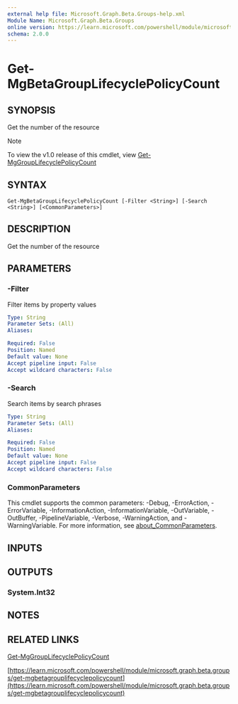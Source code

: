 ```yaml
---
external help file: Microsoft.Graph.Beta.Groups-help.xml
Module Name: Microsoft.Graph.Beta.Groups
online version: https://learn.microsoft.com/powershell/module/microsoft.graph.beta.groups/get-mgbetagrouplifecyclepolicycount
schema: 2.0.0
---
```


# Get-MgBetaGroupLifecyclePolicyCount

## SYNOPSIS
Get the number of the resource

> [!NOTE]
> To view the v1.0 release of this cmdlet, view [Get-MgGroupLifecyclePolicyCount](/powershell/module/Microsoft.Graph.Groups/Get-MgGroupLifecyclePolicyCount?view=graph-powershell-1.0)

## SYNTAX

```
Get-MgBetaGroupLifecyclePolicyCount [-Filter <String>] [-Search <String>] [<CommonParameters>]
```

## DESCRIPTION
Get the number of the resource

## PARAMETERS

### -Filter
Filter items by property values

```yaml
Type: String
Parameter Sets: (All)
Aliases:

Required: False
Position: Named
Default value: None
Accept pipeline input: False
Accept wildcard characters: False
```

### -Search
Search items by search phrases

```yaml
Type: String
Parameter Sets: (All)
Aliases:

Required: False
Position: Named
Default value: None
Accept pipeline input: False
Accept wildcard characters: False
```

### CommonParameters
This cmdlet supports the common parameters: -Debug, -ErrorAction, -ErrorVariable, -InformationAction, -InformationVariable, -OutVariable, -OutBuffer, -PipelineVariable, -Verbose, -WarningAction, and -WarningVariable. For more information, see [about_CommonParameters](http://go.microsoft.com/fwlink/?LinkID=113216).

## INPUTS

## OUTPUTS

### System.Int32
## NOTES

## RELATED LINKS
[Get-MgGroupLifecyclePolicyCount](/powershell/module/Microsoft.Graph.Groups/Get-MgGroupLifecyclePolicyCount?view=graph-powershell-1.0)

[https://learn.microsoft.com/powershell/module/microsoft.graph.beta.groups/get-mgbetagrouplifecyclepolicycount](https://learn.microsoft.com/powershell/module/microsoft.graph.beta.groups/get-mgbetagrouplifecyclepolicycount)


